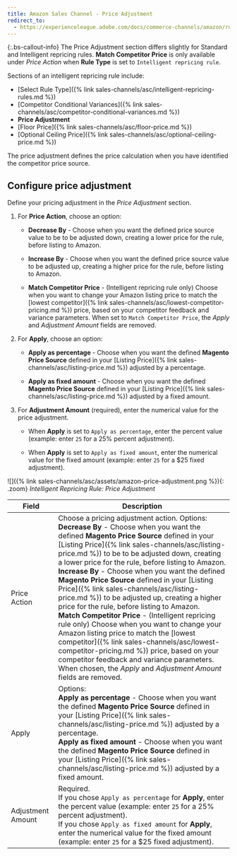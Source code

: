 ```yaml
---
title: Amazon Sales Channel - Price Adjustment
redirect_to:
  - https://experienceleague.adobe.com/docs/commerce-channels/amazon/rules/pricing-rules/price-adjustment.html
---
```


{:.bs-callout-info}
The Price Adjustment section differs slightly for Standard and Intelligent repricing rules. **Match Competitor Price** is only available under _Price Action_ when **Rule Type** is set to `Intelligent repricing rule`.

Sections of an intelligent repricing rule include:

- [Select Rule Type]({% link sales-channels/asc/intelligent-repricing-rules.md %})
- [Competitor Conditional Variances]({% link sales-channels/asc/competitor-conditional-variances.md %})
- **Price Adjustment**
- [Floor Price]({% link sales-channels/asc/floor-price.md %})
- [Optional Ceiling Price]({% link sales-channels/asc/optional-ceiling-price.md %})

The price adjustment defines the price calculation when you have identified the competitor price source.

## Configure price adjustment

Define your pricing adjustment in the _Price Adjustment_ section.

1. For **Price Action**, choose an option:

   - **Decrease By** - Choose when you want the defined price source value to be to be adjusted down, creating a lower price for the rule, before listing to Amazon.

   - **Increase By** - Choose when you want the defined price source value to be adjusted up, creating a higher price for the rule, before listing to Amazon.

   - **Match Competitor Price** - (Intelligent repricing rule only) Choose when you want to change your Amazon listing price to match the [lowest competitor]({% link sales-channels/asc/lowest-competitor-pricing.md %}) price, based on your competitor feedback and variance parameters. When set to `Match Competitor Price`, the _Apply_ and _Adjustment Amount_ fields are removed.

1. For **Apply**, choose an option:

   - **Apply as percentage** - Choose when you want the defined **Magento Price Source** defined in your [Listing Price]({% link sales-channels/asc/listing-price.md %}) adjusted by a percentage.

   - **Apply as fixed amount** - Choose when you want the defined **Magento Price Source** defined in your [Listing Price]({% link sales-channels/asc/listing-price.md %}) adjusted by a fixed amount.

1. For **Adjustment Amount** (required), enter the numerical value for the price adjustment.

   - When **Apply** is set to `Apply as percentage`, enter the percent value (example: enter `25` for a 25% percent adjustment).

   - When **Apply** is set to `Apply as fixed amount`, enter the numerical value for the fixed amount (example: enter `25` for a $25 fixed adjustment).

![]({% link sales-channels/asc/assets/amazon-price-adjustment.png %}){: .zoom}
_Intelligent Repricing Rule: Price Adjustment_

|Field|Description|
|---|---|
|Price Action|Choose a pricing adjustment action. Options:<br>**Decrease By** - Choose when you want the defined **Magento Price Source** defined in your [Listing Price]({% link sales-channels/asc/listing-price.md %}) to be to be adjusted down, creating a lower price for the rule, before listing to Amazon.<br>**Increase By** - Choose when you want the defined **Magento Price Source** defined in your [Listing Price]({% link sales-channels/asc/listing-price.md %}) to be adjusted up, creating a higher price for the rule, before listing to Amazon.<br>**Match Competitor Price** - (Intelligent repricing rule only) Choose when you want to change your Amazon listing price to match the [lowest competitor]({% link sales-channels/asc/lowest-competitor-pricing.md %}) price, based on your competitor feedback and variance parameters. When chosen, the _Apply_ and _Adjustment Amount_ fields are removed.|
|Apply|Options:<br>**Apply as percentage** - Choose when you want the defined **Magento Price Source** defined in your [Listing Price]({% link sales-channels/asc/listing-price.md %}) adjusted by a percentage.<br>**Apply as fixed amount** - Choose when you want the defined **Magento Price Source** defined in your [Listing Price]({% link sales-channels/asc/listing-price.md %}) adjusted by a fixed amount.|
|Adjustment Amount|Required.<br>If you chose `Apply as percentage` for **Apply**, enter the percent value (example: enter `25` for a 25% percent adjustment).<br>If you chose `Apply as fixed amount` for **Apply**, enter the  numerical value for the fixed amount (example: enter `25` for a $25 fixed adjustment).|
